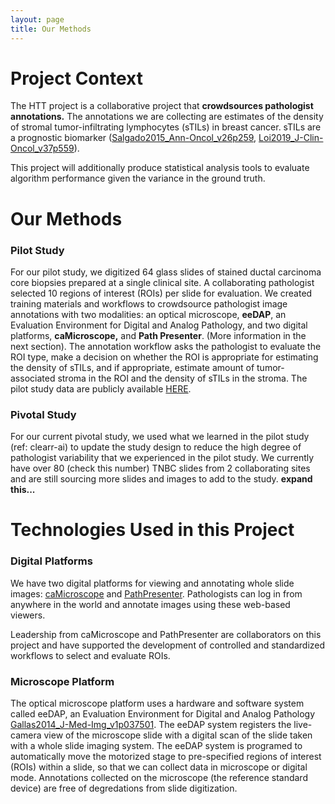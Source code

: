 ```yaml
---
layout: page
title: Our Methods
---
```



# Project Context 
The HTT project is a collaborative project that **crowdsources pathologist annotations.** The annotations we are collecting are estimates of the density of stromal tumor-infiltrating lymphocytes (sTILs) in breast cancer. sTILs are a prognostic biomarker ([Salgado2015_Ann-Oncol_v26p259](https://doi.org/10.1093/annonc/mdu450), [Loi2019_J-Clin-Oncol_v37p559](https://doi.org/10.1200/jco.18.01010)). 

This project will additionally produce statistical analysis tools to evaluate algorithm performance given the variance in the ground truth. 

# Our Methods 

### Pilot Study
For our pilot study, we digitized 64 glass slides of stained ductal carcinoma core biopsies prepared at a single clinical site. A collaborating pathologist selected 10 regions of interest (ROIs) per slide for evaluation. We created training materials and workflows to crowdsource pathologist image annotations with two modalities: an optical microscope, **eeDAP**, an Evaluation Environment for Digital and Analog Pathology, and two digital platforms, **caMicroscope,** and **Path Presenter**. (More information in the next section). The annotation workflow asks the pathologist to evaluate the ROI type, make a decision on whether the ROI is appropriate for estimating the density of sTILs, and if appropriate, estimate amount of tumor-associated stroma in the ROI and the density of sTILs in the stroma. The pilot study data are publicly available [HERE](https://github.com/DIDSR/HTT). 

### Pivotal Study
For our current pivotal study, we used what we learned in the pilot study (ref: clearr-ai) to update the study design to reduce the high degree of pathologist variability that we experienced in the pilot study.  We currently have over 80 (check this number) TNBC slides from 2 collaborating sites and are still sourcing more slides and images to add to the study.  **expand this...**

#  Technologies Used in this Project 
### Digital Platforms 
We have two digital platforms for viewing and annotating whole slide images: [caMicroscope](https://wolf.cci.emory.edu/camic/htt/login.html) and [PathPresenter](https://htt.pathpresenter.net/). Pathologists can log in from anywhere in the world and annotate images using these web-based viewers. 

Leadership from caMicroscope and PathPresenter are collaborators on this project and have supported the development of controlled and standardized workflows to select and evaluate ROIs.

### Microscope Platform  
The optical microscope platform uses a hardware and software system called eeDAP, an Evaluation Environment for Digital and Analog Pathology [Gallas2014_J-Med-Img_v1p037501](https://www.doi.org/10.1117/1.JMI.1.3.037501). The eeDAP system registers the live-camera view of the microscope slide with a digital scan of the slide taken with a whole slide imaging system. The eeDAP system is programed to automatically move the motorized stage to pre-specified regions of interest (ROIs) within a slide, so that we can collect data in microscope or digital mode. Annotations collected on the microscope (the reference standard device) are free of degredations from slide digitization.
